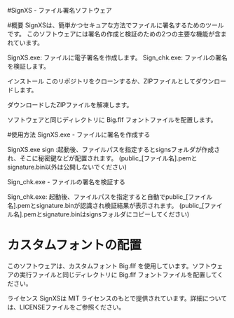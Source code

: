 
#SignXS - ファイル署名ソフトウェア

#概要
SignXSは、簡単かつセキュアな方法でファイルに署名するためのツールです。
このソフトウェアには署名の作成と検証のための2つの主要な機能が含まれています。

SignXS.exe: ファイルに電子署名を作成します。
Sign_chk.exe: ファイルの署名を検証します。

インストール
このリポジトリをクローンするか、ZIPファイルとしてダウンロードします。

ダウンロードしたZIPファイルを解凍します。

ソフトウェアと同じディレクトリに Big.flf フォントファイルを配置します。

#使用方法
SignXS.exe - ファイルに署名を作成する

SignXS.exe sign :起動後、ファイルパスを指定するとsignsフォルダが作成され、そこに秘密鍵などが配置されます。
(public_[ファイル名].pemとsignature.bin以外は公開しないでください)

Sign_chk.exe - ファイルの署名を検証する

Sign_chk.exe: 起動後、ファイルパスを指定すると自動でpublic_[ファイル名].pemとsignature.binが認識され検証結果が表示されます。
(public_[ファイル名].pemとsignature.binはsignsフォルダにコピーしてください)


# カスタムフォントの配置
このソフトウェアは、カスタムフォント Big.flf を使用しています。ソフトウェアの実行ファイルと同じディレクトリに Big.flf フォントファイルを配置してください。

ライセンス
SignXSは MIT ライセンスのもとで提供されています。詳細については、LICENSEファイルをご参照ください。